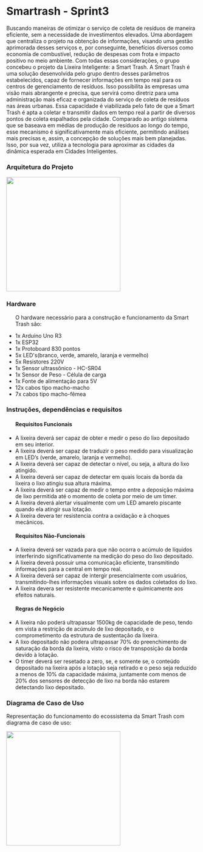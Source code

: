 <h1>Smartrash - Sprint3</h1>

<p>Buscando maneiras de otimizar o serviço de coleta de resíduos de maneira eficiente, sem a necessidade de investimentos elevados. Uma abordagem que centraliza o projeto na obtenção de informações, visando uma gestão aprimorada desses serviços e, por conseguinte, benefícios diversos como economia de combustível, redução de despesas com frota e impacto positivo no meio ambiente.
Com todas essas considerações, o grupo concebeu o projeto da Lixeira Inteligente: a Smart Trash. A Smart Trash é uma solução desenvolvida pelo grupo dentro desses parâmetros estabelecidos, capaz de fornecer informações em tempo real para os centros de gerenciamento de resíduos. Isso possibilita às empresas uma visão mais abrangente e precisa, que servirá como diretriz para uma administração mais eficaz e organizada do serviço de coleta de resíduos nas áreas urbanas.
Essa capacidade é viabilizada pelo fato de que a Smart Trash é apta a coletar e transmitir dados em tempo real a partir de diversos pontos de coleta espalhados pela cidade. Comparado ao antigo sistema que se baseava em médias de produção de resíduos ao longo do tempo, esse mecanismo é significativamente mais eficiente, permitindo análises mais precisas e, assim, a concepção de soluções mais bem planejadas. Isso, por sua vez, utiliza a tecnologia para aproximar as cidades da dinâmica esperada em Cidades Inteligentes.
</p>

<h3>Arquitetura do Projeto</h3>
<div>
  <img src="https://github.com/gui2604/Smartrash-Sprint3/assets/128194162/da070817-de03-40d9-a613-29fba9c2cec1" width="300px">
</div>

<h3>Hardware</h3>
<ul><p>O hardware necessário para a construção e funcionamento da Smart Trash são:</p>
  <li>1x Arduíno Uno R3</li>
  <li>1x ESP32</li>
  <li>1x Protoboard 830 pontos</li>
  <li>5x LED's(branco, verde, amarelo, laranja e vermelho)</li>
  <li>5x Resistores 220V</li>
  <li>1x Sensor ultrassônico - HC-SR04</li>
  <li>1x Sensor de Peso - Célula de carga</li>
  <li>1x Fonte de alimentação para 5V</li>
  <li>12x cabos tipo macho-macho</li>
  <li>7x cabos tipo macho-fêmea</li>
</ul>

<h3>Instruções, dependências e requisitos</h3>
<ul><h4>Requisitos Funcionais</h4>
  <li>A lixeira deverá ser capaz de obter e medir o peso do lixo depositado em seu interior.</li>
  <li>A lixeira deverá ser capaz de traduzir o peso medido para visualização em LED’s (verde, amarelo, laranja e vermelho).</li>
  <li>A lixeira deverá ser capaz de detectar o nível, ou seja, a altura do lixo atingido.</li>
  <li>A lixeira deverá ser capaz de detectar em quais locais da borda da lixeira o lixo atingiu sua altura máxima.</li>
  <li>A lixeira deverá ser capaz de medir o tempo entre a deposição máxima de lixo permitida até o momento de coleta por meio de um timer.</li>
  <li>A lixeira deverá alertar visualmente com um LED amarelo piscante quando ela atingir sua lotação.</li>
  <li>A lixeira devera ter resistencia contra a oxidação e à choques mecânicos.</li>
</ul>
<ul><h4>Requisitos Não-Funcionais</h4>
  <li>A lixeira deverá ser vazada para que não ocorra o acúmulo de líquidos interferindo significativamente na medição do peso do lixo depositado.</li>
  <li>A lixeira deverá possuir uma comunicação eficiente, transmitindo informações para a central em tempo real.</li>
  <li>A lixeira deverá ser capaz de intergir presencialmente com usuários, transmitindo-lhes informações visuais sobre os dados coletados do lixo.</li>
  <li>A lixeira devera ser resistente mecanicamente e quimicamente aos efeitos naturais.</li>
</ul>
<ul><h4>Regras de Negócio</h4>
  <li>A lixeira não poderá ultrapassar 1500kg de capacidade de peso, tendo em vista a restrição de acúmulo de lixo depositado, e o comprometimento da estrutura de sustentação da lixeira.</li>
  <li>A lixo depositado não podera ultrapassar 70% do preenchimento de saturação da borda da lixeira, visto o risco de transposição da borda devido à lotação.</li>
  <li>O timer deverá ser resetado a zero, se, e somente se, o conteúdo depositado na lixeira após a lotação seja retirado e o peso seja reduzido a menos de 10% da capacidade máxima, juntamente com menos de 20% dos sensores de detecção de lixo na borda não estarem detectando lixo depositado.</li>
</ul>
<h3>Diagrama de Caso de Uso</h3>
<p>Representação do funcionamento do ecossistema da Smart Trash com diagrama de caso de uso:</p>
<div>
  <img src="https://github.com/gui2604/Smartrash-Sprint3/assets/128194162/630d2d90-2b38-41ee-b1e6-4214fd24c00d" width="300px">
</div>
